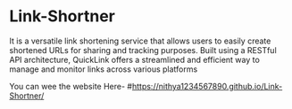 # Link-Shortner

It is a versatile link shortening service that allows users to easily create shortened URLs for sharing and tracking purposes. Built using a RESTful API architecture, QuickLink offers a streamlined and efficient way to manage and monitor links across various platforms

You can wee the website Here-
#https://nithya1234567890.github.io/Link-Shortner/
